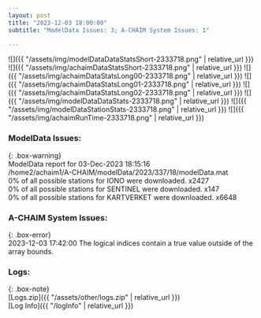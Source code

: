 ```yaml
---
layout: post
title: "2023-12-03 18:00:00"
subtitle: "ModelData Issues: 3; A-CHAIM System Issues: 1"

---
```


![]({{ "/assets/img/modelDataDataStatsShort-2333718.png" | relative_url }})
![]({{ "/assets/img/achaimDataStatsShort-2333718.png" | relative_url }})
![]({{ "/assets/img/achaimDataStatsLong00-2333718.png" | relative_url }})
![]({{ "/assets/img/achaimDataStatsLong01-2333718.png" | relative_url }})
![]({{ "/assets/img/achaimDataStatsLong02-2333718.png" | relative_url }})
![]({{ "/assets/img/modelDataDataStats-2333718.png" | relative_url }})
![]({{ "/assets/img/modelDataStationStats-2333718.png" | relative_url }})
![]({{ "/assets/img/achaimRunTime-2333718.png" | relative_url }})


### ModelData Issues:  
  
{: .box-warning}  
 ModelData report for 03-Dec-2023 18:15:16   
 /home2/achaim1/A-CHAIM/modelData/2023/337/18/modelData.mat   
 0% of all possible stations for IONO were downloaded. x2427   
 0% of all possible stations for SENTINEL were downloaded. x147   
 0% of all possible stations for KARTVERKET were downloaded. x6648   
  
### A-CHAIM System Issues:  
  
{: .box-error}  
2023-12-03 17:42:00 The logical indices contain a true value outside of the array bounds.  

### Logs:  
  
{: .box-note}  
[Logs.zip]({{ "/assets/other/logs.zip" | relative_url }})  
[Log Info]({{ "/logInfo" | relative_url }})  
